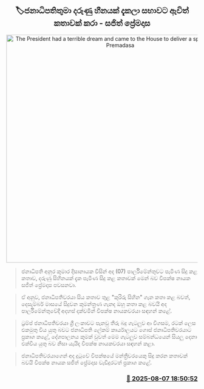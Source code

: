 <p align='center'><b><h2 align='center' title='The President had a terrible dream and came to the House to deliver a speech - Sajith Premadasa'>🏷ජනාධිපතිතුමා දරුණු හීනයක් දැකලා සභාවට ඇවිත් කතාවක් කරා - සජිත් ප්‍රේමදාස</h2></b></p>
<p align='center'><img src='https://helakuru.sgp1.cdn.digitaloceanspaces.com/esana/images/lib/sajith-premadasa-parliment-2024.jpg' width='600' alt='The President had a terrible dream and came to the House to deliver a speech - Sajith Premadasa'></p>

> ජනාධිපති අනුර කුමාර දිසානායක විසින් අද (07) පාර්ලිමේන්තුවට පැමිණ සිදු කළ කතාව, දරුණු සිහිනයක් දැක පැමිණ සිදු කළ කතාවක් මෙන් බව විපක්ෂ නායක සජිත් ප්‍රේමදාස පවසනවා.

> ඒ අනුව, ජනාධිපතිවරයා සිය කතාව තුළ "කුරිරු සිහින" ගැන කතා කළ බවත්, දෙසැම්බර් මාසයේ සිදුවන කුමන්ත්‍රණ ගැනද ඔහු කතා කළ බවයි අද පාර්ලිමේන්තුවේදී අදහස් දක්වමින් විපක්ෂ නායකවරයා සඳහන් කළේ.

> ට්‍රම්ප් ජනාධිපතිවරයා ශ්‍රී ලංකාවට පැනවූ තීරු බදු ගැටලුව ආ විගසම, රටක් ලෙස එකමුතු විය යුතු බවට ජනාධිපති ලේකම් කාර්යාලයට ගොස් ජනාධිපතිවරයාට ප්‍රකාශ කළේ, දේශපාලනය කුමක් වුවත් මෙම ගැටලුව සම්බන්ධයෙන් සියලු දෙනා එක්විය යුතු බව නිසා යැයිද විපක්ෂ නායකවරයා සඳහන් කළා.

> ජනාධිපතිවරයාගෙන් අද දුටුවේ විපක්ෂයේ මන්ත්‍රීවරයෙකු සිදු කරන කතාවක් බවයි විපක්ෂ නායක සජිත් ප්‍රේමදාස වැඩිදුරටත් ප්‍රකාශ කළේ.



<h3 align='right'><a href='https://www.helakuru.lk/esana/p/112545/'>📅 2025-08-07 18:50:52</a></h3>
